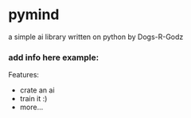 # pymind 
a simple ai library written on python by Dogs-R-Godz 

### add info here example:
Features: 
- crate an ai
- train it :)
- more...

